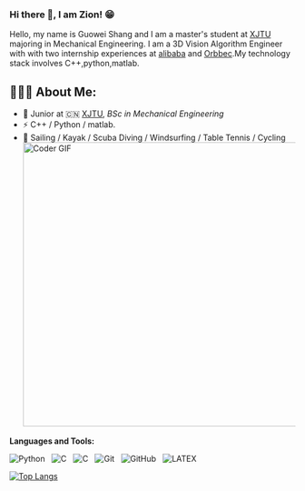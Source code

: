 ### Hi there 👋, I am Zion! 😁

Hello, my name is Guowei Shang and I am a master's student at [XJTU](https://www.xjtu.edu.cn/) majoring in Mechanical Engineering. I am a 3D Vision Algorithm Engineer with with two internship experiences at [alibaba](https://www.alibabagroup.com/) and [Orbbec](https://www.orbbec.com.cn/).My technology stack involves C++,python,matlab. 

<h2 align="left">👨🏻‍💻 About Me:</h2>

- 🍻 Junior at 🇨🇳 [XJTU](https://www.xjtu.edu.cn/), _BSc in Mechanical Engineering_
- ⚡ C++ / Python / matlab.
- 🏃 Sailing / Kayak / Scuba Diving / Windsurfing / Table Tennis / Cycling
    <img src="https://media.giphy.com/media/SWoSkN6DxTszqIKEqv/giphy.gif" alt="Coder GIF" width="500">
 </abc>
</h2> 

**Languages and Tools:** 

![Python](https://img.shields.io/badge/-Python-black?logo=Python&style=social)&nbsp;&nbsp;
![C](https://img.shields.io/badge/-C-black?logo=c&style=social)&nbsp;&nbsp;
![C](https://img.shields.io/badge/-C++-black?logo=cplusplus&style=social)&nbsp;&nbsp;
![Git](https://img.shields.io/badge/-Git-black?logo=git&style=social)&nbsp;&nbsp;
![GitHub](https://img.shields.io/badge/-GitHub-black?logo=github&style=social)&nbsp;&nbsp;
![LATEX](https://img.shields.io/badge/-LATEX-black?logo=latex&style=social)&nbsp;&nbsp;

[![Top Langs](https://github-readme-stats.vercel.app/api/top-langs/?username=Zion1123&layout=compact)](https://github.com/anuraghazra/github-readme-stats)

